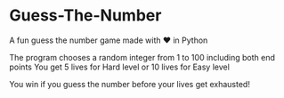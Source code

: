 # Guess-The-Number
A fun guess the number game made with ❤️ in Python

The program chooses a random integer from 1 to 100 including both end points
You get 5 lives for Hard level or 10 lives for Easy level

You win if you guess the number before your lives get exhausted!
